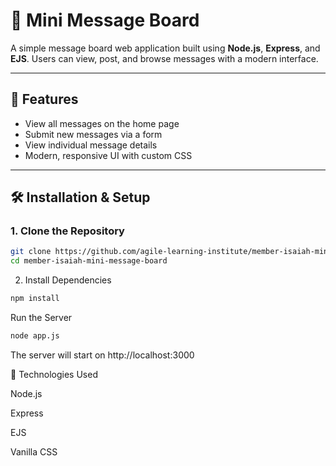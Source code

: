 # 📝 Mini Message Board

A simple message board web application built using **Node.js**, **Express**, and **EJS**. Users can view, post, and browse messages with a modern interface.

---

## 🚀 Features

- View all messages on the home page
- Submit new messages via a form
- View individual message details
- Modern, responsive UI with custom CSS

---

## 🛠️ Installation & Setup

### 1. Clone the Repository
```bash
git clone https://github.com/agile-learning-institute/member-isaiah-mini-message-board
cd member-isaiah-mini-message-board
```
2. Install Dependencies
```bash
npm install
```
Run the Server
```bash
node app.js
```
The server will start on http://localhost:3000

🧩 Technologies Used

Node.js

Express

EJS

Vanilla CSS